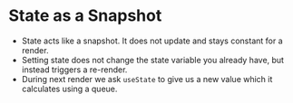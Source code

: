 # State as a Snapshot

- State acts like a snapshot. It does not update and stays constant for a render.
- Setting state does not change the state variable you already have, but instead triggers a re-render.
- During next render we ask `useState` to give us a new value which it calculates using a queue.
